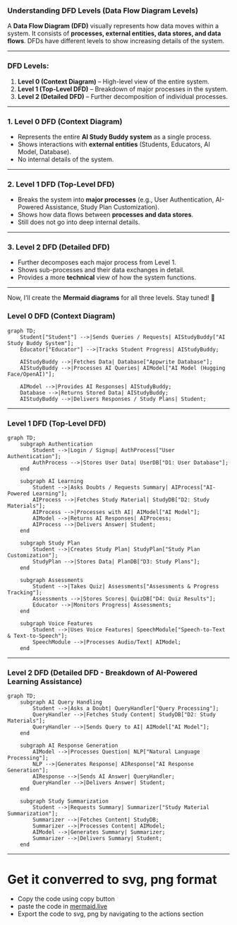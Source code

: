 ### **Understanding DFD Levels (Data Flow Diagram Levels)**  

A **Data Flow Diagram (DFD)** visually represents how data moves within a system. It consists of **processes, external entities, data stores, and data flows**. DFDs have different levels to show increasing details of the system.

---

### **DFD Levels:**
1. **Level 0 (Context Diagram)** – High-level view of the entire system.
2. **Level 1 (Top-Level DFD)** – Breakdown of major processes in the system.
3. **Level 2 (Detailed DFD)** – Further decomposition of individual processes.

---

### **1. Level 0 DFD (Context Diagram)**
- Represents the entire **AI Study Buddy system** as a single process.
- Shows interactions with **external entities** (Students, Educators, AI Model, Database).
- No internal details of the system.

---

### **2. Level 1 DFD (Top-Level DFD)**
- Breaks the system into **major processes** (e.g., User Authentication, AI-Powered Assistance, Study Plan Customization).
- Shows how data flows between **processes and data stores**.
- Still does not go into deep internal details.

---

### **3. Level 2 DFD (Detailed DFD)**
- Further decomposes each major process from Level 1.
- Shows sub-processes and their data exchanges in detail.
- Provides a more **technical** view of how the system functions.

---

Now, I’ll create the **Mermaid diagrams** for all three levels. Stay tuned! 🚀

### **Level 0 DFD (Context Diagram)**
```mermaid
graph TD;
    Student["Student"] -->|Sends Queries / Requests| AIStudyBuddy["AI Study Buddy System"];
    Educator["Educator"] -->|Tracks Student Progress| AIStudyBuddy;

    AIStudyBuddy -->|Fetches Data| Database["Appwrite Database"];
    AIStudyBuddy -->|Processes AI Queries| AIModel["AI Model (Hugging Face/OpenAI)"];

    AIModel -->|Provides AI Responses| AIStudyBuddy;
    Database -->|Returns Stored Data| AIStudyBuddy;
    AIStudyBuddy -->|Delivers Responses / Study Plans| Student;

```
---
### **Level 1 DFD (Top-Level DFD)**
```mermaid
graph TD;
    subgraph Authentication
        Student -->|Login / Signup| AuthProcess["User Authentication"];
        AuthProcess -->|Stores User Data| UserDB["D1: User Database"];
    end

    subgraph AI Learning
        Student -->|Asks Doubts / Requests Summary| AIProcess["AI-Powered Learning"];
        AIProcess -->|Fetches Study Material| StudyDB["D2: Study Materials"];
        AIProcess -->|Processes with AI| AIModel["AI Model"];
        AIModel -->|Returns AI Responses| AIProcess;
        AIProcess -->|Delivers Answer| Student;
    end

    subgraph Study Plan
        Student -->|Creates Study Plan| StudyPlan["Study Plan Customization"];
        StudyPlan -->|Stores Data| PlanDB["D3: Study Plans"];
    end

    subgraph Assessments
        Student -->|Takes Quiz| Assessments["Assessments & Progress Tracking"];
        Assessments -->|Stores Scores| QuizDB["D4: Quiz Results"];
        Educator -->|Monitors Progress| Assessments;
    end

    subgraph Voice Features
        Student -->|Uses Voice Features| SpeechModule["Speech-to-Text & Text-to-Speech"];
        SpeechModule -->|Processes Audio/Text| AIModel;
    end
```
---
### **Level 2 DFD (Detailed DFD - Breakdown of AI-Powered Learning Assistance)**
```mermaid
graph TD;
    subgraph AI Query Handling
        Student -->|Asks a Doubt| QueryHandler["Query Processing"];
        QueryHandler -->|Fetches Study Content| StudyDB["D2: Study Materials"];
        QueryHandler -->|Sends Query to AI| AIModel["AI Model"];
    end

    subgraph AI Response Generation
        AIModel -->|Processes Question| NLP["Natural Language Processing"];
        NLP -->|Generates Response| AIResponse["AI Response Generation"];
        AIResponse -->|Sends AI Answer| QueryHandler;
        QueryHandler -->|Delivers Answer| Student;
    end

    subgraph Study Summarization
        Student -->|Requests Summary| Summarizer["Study Material Summarization"];
        Summarizer -->|Fetches Content| StudyDB;
        Summarizer -->|Processes Content| AIModel;
        AIModel -->|Generates Summary| Summarizer;
        Summarizer -->|Delivers Summary| Student;
    end
```

---
# Get it converred to svg, png format
- Copy the code using copy button
- paste the code in [mermaid.live](https://mermaid.live/)
- Export the code to svg, png by navigating to the actions section
